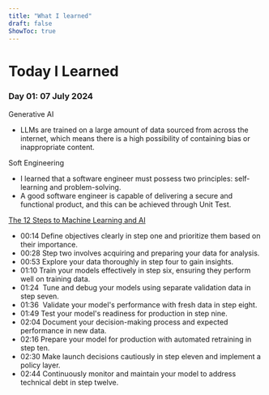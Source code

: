 ```yaml
---
title: "What I learned"
draft: false
ShowToc: true
---
```


# Today I Learned

### Day 01: 07 July 2024

Generative AI
- LLMs are trained on a large amount of data sourced from across the internet, which means there is a high possibility of containing bias or inappropriate content.

Soft Engineering
- I learned that a software engineer must possess two principles: self-learning and problem-solving.
- A good software engineer is capable of delivering a secure and functional product, and this can be achieved through Unit Test.

[The 12 Steps to Machine Learning and AI](https://www.youtube.com/watch?v=C_Q_L0wdPNg)

- 00:14  Define objectives clearly in step one and prioritize them based on their importance.
- 00:28  Step two involves acquiring and preparing your data for analysis.
- 00:53  Explore your data thoroughly in step four to gain insights.
- 01:10  Train your models effectively in step six, ensuring they perform well on training data.
- 01:24 ️ Tune and debug your models using separate validation data in step seven.
- 01:36 ️ Validate your model's performance with fresh data in step eight.
- 01:49  Test your model's readiness for production in step nine.
- 02:04  Document your decision-making process and expected performance in new data.
- 02:16  Prepare your model for production with automated retraining in step ten.
- 02:30  Make launch decisions cautiously in step eleven and implement a policy layer.
- 02:44  Continuously monitor and maintain your model to address technical debt in step twelve.





      

